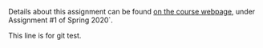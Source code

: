 Details about this assignment can be found [on the course webpage](http://cs231n.github.io/), under Assignment #1 of Spring 2020`.

This line is for git test.
